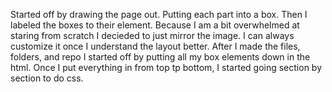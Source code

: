 Started off by drawing the page out. Putting each part into a box. Then I labeled the boxes to their element. Because I am a bit overwhelmed at staring from scratch I decieded to just mirror the image. I can always customize it once I understand the layout better. After I made the files, folders, and repo I started off by putting all my box elements down in the html. Once I put everything in from top tp bottom, I started going section by section to do css.